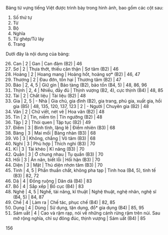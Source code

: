 Bảng từ vựng tiếng Việt được trình bày trong hình ảnh, bao gồm các cột sau:

1. Số thứ tự
2. Từ
3. Bộ
4. Nghĩa
5. Từ ghép/Từ láy
6. Trang

Dưới đây là nội dung của bảng:

26. Can | 2 | Gan | Can đảm (B2) | 46
27. Sơ | 2 | Thưa thớt, thiếu cân thận | Sơ tâm (B2) | 46
28. Hoảng | 2 | Hoang mang | Hoảng hốt, hoảng sợ* (B2) | 46, 47
29. Thương | 2 | Đau đớn, tổn hại | Thương tâm (B2) | 47
30. Bảo | 2, 4, 5 | Giữ gìn | Bảo tàng (B2), bảo tồn (B4, 5) | 48, 86, 96
31. Thịnh | 2, 4 | Nhiều, đầy đủ | Thịnh vượng (B2, 4), cực thịnh (B4) | 48, 85
32. Tài | 2 | Chất liệu | Tài liệu (B2) | 48
33. Gia | 2, 5 | - Nhà | Gia chủ, gia đình (B2), gia trang, phú gia, xuất gia, hồi gia (B5) | 48, 135, 120, 137, 123
    | 2 | - Người | Chuyên gia (B2) | 48
34. Văn | 2 | Chữ viết, nét vẽ | Hoa văn (B2) | 48
35. Tín | 2 | Tin, niềm tin | Tín ngưỡng (B2) | 48
36. Tập | 2 | Thói quen | Tập tục (B2) | 49
37. Điềm | 3 | Bình tĩnh, lặng lẽ | Điềm nhiên (B3) | 68
38. Bàng | 3 | Mai mối | Bàng nhàn (B3) | 68
39. Vô | 3 | Không, chẳng | Vô tâm (B3) | 68
40. Nghi | 3 | Phù hợp | Thích nghi (B3) | 70
41. Kĩ | 3 | Tài khéo | Kĩ năng (B3) | 70
42. Quần | 3 | Ở chung nhau | Tụ quần (B3) | 70
43. Hối | 3 | Ăn năn, biết lỗi | Hối hận (B3) | 70
44. Diện | 3 | Mặt | Thú diện nhơn tâm (B3) | 70
45. Tinh | 4, 5 | Phần thuần chất, không pha tạp | Tinh hoa (B4, 5), tinh tế (B3) | 82, 72
46. Dã | 4 | Đồng ruộng | Dân dã (B4) | 83
47. Bố | 4 | Sắp xếp | Bố cục (B4) | 83
48. Nghệ | 4, 5 | Nghề, tài năng, kĩ thuật | Nghệ thuật, nghệ nhân, nghệ sĩ (B4, 5) | 84, 87
49. Chế | 4 | Làm ra | Chế tác, phục chế (B4) | 82, 85
50. Dụng | 4 | Dùng | Sử dụng, tận dụng, đồ* gia dụng (B4) | 85, 95
51. Sám uất | 4 | Cao và rậm rạp, nói về những cánh rừng rậm trên núi. Sau mở rộng nghĩa, chỉ sự đông đúc, thịnh vượng | Sám uất (B4) | 85

156